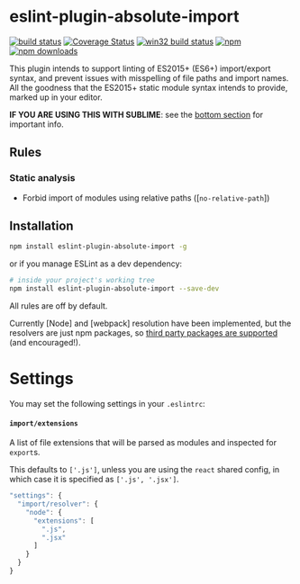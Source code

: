 # eslint-plugin-absolute-import

[![build status](https://travis-ci.org/mcclowes/eslint-plugin-absolute-import.svg?branch=master)](https://travis-ci.org/mcclowes/eslint-plugin-absolute-import)
[![Coverage Status](https://coveralls.io/repos/github/mcclowes/eslint-plugin-absolute-import/badge.svg?branch=master)](https://coveralls.io/github/mcclowes/eslint-plugin-absolute-import?branch=master)
[![win32 build status](https://ci.appveyor.com/api/projects/status/3mw2fifalmjlqf56/branch/master?svg=true)](https://ci.appveyor.com/project/mcclowes/eslint-plugin-absolute-import/branch/master)
[![npm](https://img.shields.io/npm/v/eslint-plugin-absolute-import.svg)](https://www.npmjs.com/package/eslint-plugin-absolute-import)
[![npm downloads](https://img.shields.io/npm/dt/eslint-plugin-absolute-import.svg?maxAge=2592000)](http://www.npmtrends.com/eslint-plugin-absolute-import)

This plugin intends to support linting of ES2015+ (ES6+) import/export syntax, and prevent issues with misspelling of file paths and import names. All the goodness that the ES2015+ static module syntax intends to provide, marked up in your editor.

**IF YOU ARE USING THIS WITH SUBLIME**: see the [bottom section](#sublimelinter-eslint) for important info.

## Rules

### Static analysis

* Forbid import of modules using relative paths ([`no-relative-path`])

[`no-absolute-path`]: ./docs/rules/no-absolute-path.md

## Installation

```sh
npm install eslint-plugin-absolute-import -g
```

or if you manage ESLint as a dev dependency:

```sh
# inside your project's working tree
npm install eslint-plugin-absolute-import --save-dev
```

All rules are off by default. 

Currently [Node] and [webpack] resolution have been implemented, but the
resolvers are just npm packages, so [third party packages are supported](https://github.com/mcclowes/eslint-plugin-absolute-import/wiki/Resolvers) (and encouraged!).

# Settings

You may set the following settings in your `.eslintrc`:

#### `import/extensions`

A list of file extensions that will be parsed as modules and inspected for
`export`s.

This defaults to `['.js']`, unless you are using the `react` shared config,
in which case it is specified as `['.js', '.jsx']`.

```js
"settings": {
  "import/resolver": {
    "node": {
      "extensions": [
        ".js",
        ".jsx"
      ]
    }
  }
}
```

